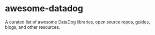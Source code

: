 # awesome-datadog
A curated list of awesome DataDog libraries, open source repos, guides, blogs, and other resources.
